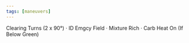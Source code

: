```yaml
---
tags: [maneuvers]
---
```

Clearing Turns (2 x 90°) · ID Emgcy Field · Mixture Rich · Carb Heat On (If Below Green)
